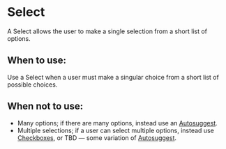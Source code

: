 # Select

A Select allows the user to make a single selection from a short list of options.

## When to use:

Use a Select when a user must make a singular choice from a short list of possible choices.

## When not to use:

- Many options; if there are many options, instead use an [Autosuggest](/components/detail/autosuggest).
- Multiple selections; if a user can select multiple options, instead use [Checkboxes](/components/detail/checkbox), or TBD — some variation of [Autosuggest](/components/detail/autosuggest).

